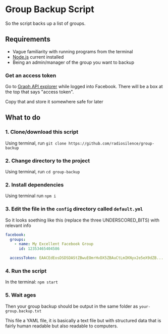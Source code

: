 # Group Backup Script

So the script backs up a list of groups.

## Requirements

* Vague familiarity with running programs from the terminal
* [Node.js](https://nodejs.org/en/) current installed
* Being an admin/manager of the group you want to backup

### Get an access token

Go to [Graph API explorer](https://developers.facebook.com/tools/explorer) while
logged into Facebook. There will be a box at the top that says "access token".

Copy that and store it somewhere safe for later

## What to do

### 1. Clone/download this script

Using terminal, run `git clone https://github.com/radiosilence/group-backup`

### 2. Change directory to the project

Using terminal, run `cd group-backup`

### 2. Install dependencies

Using terminal run `npm i`

### 3. Edit the file in the `config` directory called `default.yml`

So it looks soething like this (replace the three UNDERSCORED_BITS) with
relevant info

```yaml
facebook:
  groups:
    - name: My Excellent Facebook Group
      id: 12353465404586

  accessToken: EAACEdEosDSDSDAStZBwuEOmrHvDX5ZBAuCtLmIKNyx2e5eX9dZB....XaSDASDASD
```

### 4. Run the script

In the terminal: `npm start`

### 5. Wait ages

Then your group backup should be output in the same folder as
`your-group.backup.txt`

This file a YAML file, it is basically a text file but with structured data that
is fairly human readable but also readable to computers.

